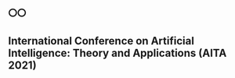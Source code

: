 ### ⭕⭕

## International Conference on Artificial Intelligence: Theory and Applications (AITA 2021) 

          
   
   





 
 

 
